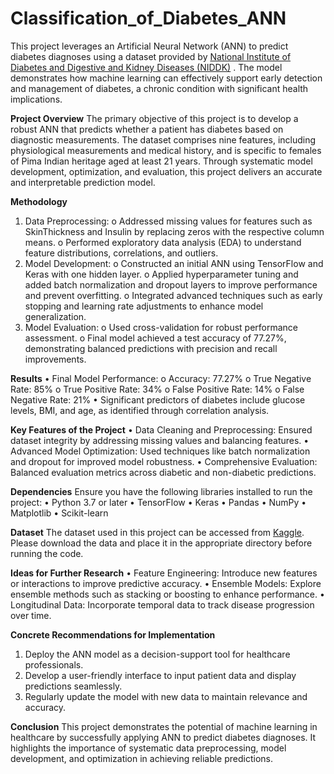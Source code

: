 # Classification_of_Diabetes_ANN
This project leverages an Artificial Neural Network (ANN) to predict diabetes diagnoses using a dataset provided by [National Institute of Diabetes and Digestive and Kidney Diseases (NIDDK)](https://www.niddk.nih.gov/)
. The model demonstrates how machine learning can effectively support early detection and management of diabetes, a chronic condition with significant health implications.

**Project Overview**
The primary objective of this project is to develop a robust ANN that predicts whether a patient has diabetes based on diagnostic measurements. The dataset comprises nine features, including physiological measurements and medical history, and is specific to females of Pima Indian heritage aged at least 21 years. Through systematic model development, optimization, and evaluation, this project delivers an accurate and interpretable prediction model.

**Methodology**
  1.	Data Preprocessing:
      o	Addressed missing values for features such as SkinThickness and Insulin by replacing zeros with the respective column means.
      o	Performed exploratory data analysis (EDA) to understand feature distributions, correlations, and outliers.
  2.	Model Development:
      o	Constructed an initial ANN using TensorFlow and Keras with one hidden layer.
      o	Applied hyperparameter tuning and added batch normalization and dropout layers to improve performance and prevent overfitting.
      o	Integrated advanced techniques such as early stopping and learning rate adjustments to enhance model generalization.
  3.	Model Evaluation:
      o	Used cross-validation for robust performance assessment.
      o	Final model achieved a test accuracy of 77.27%, demonstrating balanced predictions with precision and recall improvements.
    	
**Results**
  •	Final Model Performance:
      o	Accuracy: 77.27%
      o	True Negative Rate: 85%
      o	True Positive Rate: 34%
      o	False Positive Rate: 14%
      o	False Negative Rate: 21%
  •	Significant predictors of diabetes include glucose levels, BMI, and age, as identified through correlation analysis.
  
**Key Features of the Project**
  •	Data Cleaning and Preprocessing: Ensured dataset integrity by addressing missing values and balancing features.
  •	Advanced Model Optimization: Used techniques like batch normalization and dropout for improved model robustness.
  •	Comprehensive Evaluation: Balanced evaluation metrics across diabetic and non-diabetic predictions.
  
**Dependencies**
Ensure you have the following libraries installed to run the project:
  •	Python 3.7 or later
  •	TensorFlow
  •	Keras
  •	Pandas
  •	NumPy
  •	Matplotlib
  •	Scikit-learn
  
**Dataset**
The dataset used in this project can be accessed from [Kaggle](https://www.kaggle.com/datasets/uciml/pima-indians-diabetes-database). Please download the data and place it in the appropriate directory before running the code.

**Ideas for Further Research**
  •	Feature Engineering: Introduce new features or interactions to improve predictive accuracy.
  •	Ensemble Models: Explore ensemble methods such as stacking or boosting to enhance performance.
  •	Longitudinal Data: Incorporate temporal data to track disease progression over time.
  
**Concrete Recommendations for Implementation**
  1.	Deploy the ANN model as a decision-support tool for healthcare professionals.
  2.	Develop a user-friendly interface to input patient data and display predictions seamlessly.
  3.	Regularly update the model with new data to maintain relevance and accuracy.

**Conclusion**
This project demonstrates the potential of machine learning in healthcare by successfully applying ANN to predict diabetes diagnoses. It highlights the importance of systematic data preprocessing, model development, and optimization in achieving reliable predictions.

